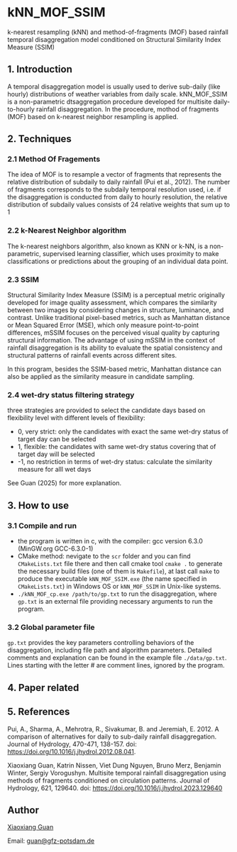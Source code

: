 # kNN_MOF_SSIM
k-nearest resampling (kNN) and method-of-fragments (MOF) based rainfall temporal disaggregation model conditioned on Structural Similarity Index Measure (SSIM)

## 1. Introduction

A temporal disaggregation model is usually used to derive sub-daily (like hourly) distributions of weather variables from daily scale. kNN_MOF_SSIM is a non-parametric dtsaggregation procedure developed for multisite daily-to-hourly rainfall disaggregation. In the procedure, mothod of fragments (MOF) based on k-nearest neighbor resampling is applied. 

## 2. Techniques

### 2.1 Method Of Fragements

The idea of MOF is to resample a vector of fragments that represents the relative distribution of subdaily to daily rainfall (Pui et al., 2012). The number of fragments corresponds to the subdaily temporal resolution used, i.e. if the disaggregation is conducted from daily to hourly resolution, the relative distribution of subdaily values consists of 24 relative weights that sum up to 1

### 2.2 k-Nearest Neighbor algorithm

The k-nearest neighbors algorithm, also known as KNN or k-NN, is a non-parametric, supervised learning classifier, which uses proximity to make classifications or predictions about the grouping of an individual data point.

### 2.3 SSIM

Structural Similarity Index Measure (SSIM) is a perceptual metric originally developed for image quality assessment, which compares the similarity between two images by considering changes in structure, luminance, and contrast. Unlike traditional pixel-based metrics, such as Manhattan distance or Mean Squared Error (MSE), which only measure point-to-point differences, mSSIM focuses on the perceived visual quality by capturing structural information. The advantage of using mSSIM in the context of rainfall disaggregation is its ability to evaluate the spatial consistency and structural patterns of rainfall events across different sites. 

In this program, besides the SSIM-based metric, Manhattan distance can also be applied as the similarity measure in candidate sampling. 

### 2.4 wet-dry status filtering strategy

three strategies are provided to select the candidate days based on flexibility level with different levels of flexibility:

- 0, very strict: only the candidates with exact the same wet-dry status of target day can be selected
- 1, flexible: the candidates with same wet-dry status covering that of target day will be selected
- -1, no restriction in terms of wet-dry status: calculate the similarity measure for alll wet days

See Guan (2025) for more explanation. 

## 3. How to use

### 3.1 Compile and run

- the program is written in c, with the compiler: gcc version 6.3.0 (MinGW.org GCC-6.3.0-1)
- CMake method: nevigate to the `scr` folder and you can find `CMakeLists.txt` file there and then call cmake tool `cmake .` to generate the necessary build files (one of them is `Makefile`), at last call `make` to produce the executable `kNN_MOF_SSIM.exe` (the name specified in `CMakeLists.txt`) in Windows OS or `kNN_MOF_SSIM` in Unix-like systems.
- `./kNN_MOF_cp.exe /path/to/gp.txt` to run the disaggregation, where `gp.txt` is an external file providing necessary arguments to run the program.

### 3.2 Global parameter file

`gp.txt` provides the key parameters controlling behaviors of the disaggregation, including file path and algorithm parameters. Detailed comments and explanation can be found in the example file `./data/gp.txt`.
Lines starting with the letter # are comment lines, ignored by the program.

## 4. Paper related

## 5. References

Pui, A., Sharma, A., Mehrotra, R., Sivakumar, B. and Jeremiah, E.  2012.  A comparison of alternatives for daily to sub-daily rainfall disaggregation. Journal of Hydrology, 470-471, 138-157. doi: https://doi.org/10.1016/j.jhydrol.2012.08.041.

Xiaoxiang Guan, Katrin Nissen, Viet Dung Nguyen, Bruno Merz, Benjamin Winter, Sergiy Vorogushyn. Multisite temporal rainfall disaggregation using methods of fragments conditioned on circulation patterns. Journal of Hydrology, 621, 129640. doi: https://doi.org/10.1016/j.jhydrol.2023.129640

## Author
[Xiaoxiang Guan](https://www.gfz-potsdam.de/staff/guan.xiaoxiang/sec44)

Email: guan@gfz-potsdam.de
